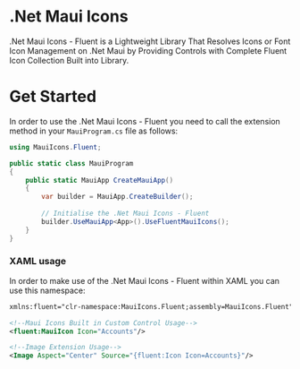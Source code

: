 # .Net Maui Icons

.Net Maui Icons - Fluent is a Lightweight Library That Resolves Icons or Font Icon Management on .Net Maui by Providing Controls with Complete Fluent Icon Collection Built into Library.

# Get Started
In order to use the .Net Maui Icons - Fluent you need to call the extension method in your `MauiProgram.cs` file as follows:

```csharp
using MauiIcons.Fluent;

public static class MauiProgram
{
	public static MauiApp CreateMauiApp()
	{
		var builder = MauiApp.CreateBuilder();
		
		// Initialise the .Net Maui Icons - Fluent
		builder.UseMauiApp<App>().UseFluentMauiIcons();
	}
}
```

### XAML usage

In order to make use of the .Net Maui Icons - Fluent within XAML you can use this namespace:

```xml
xmlns:fluent="clr-namespace:MauiIcons.Fluent;assembly=MauiIcons.Fluent"

<!--Maui Icons Built in Custom Control Usage-->
<fluent:MauiIcon Icon="Accounts"/>

<!--Image Extension Usage-->
<Image Aspect="Center" Source="{fluent:Icon Icon=Accounts}"/>

```
